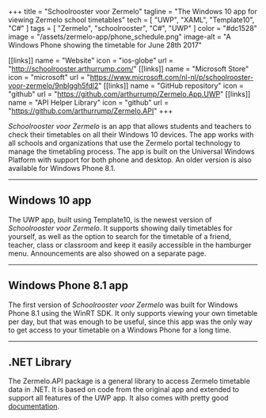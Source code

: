 +++
title = "Schoolrooster voor Zermelo"
tagline = "The Windows 10 app for viewing Zermelo school timetables"
tech = [ "UWP", "XAML", "Template10", "C#" ]
tags = [ "Zermelo", "schoolrooster", "C#", "UWP" ]
color = "#dc1528"
image = "/assets/zermelo-app/phone_schedule.png"
image-alt = "A Windows Phone showing the timetable for June 28th 2017"

[[links]]
name = "Website"
icon = "ios-globe"
url = "http://schoolrooster.arthurrump.com/"
[[links]]
name = "Microsoft Store"
icon = "microsoft"
url = "https://www.microsoft.com/nl-nl/p/schoolrooster-voor-zermelo/9nblggh5fdl2"
[[links]]
name = "GitHub repository"
icon = "github"
url = "https://github.com/arthurrump/Zermelo.App.UWP"
[[links]]
name = "API Helper Library"
icon = "github"
url = "https://github.com/arthurrump/Zermelo.API"
+++

*Schoolrooster voor Zermelo* is an app that allows students and teachers to check their timetables on all their Windows 10 devices. The app works with all schools and organizations that use the Zermelo portal technology to manage the timetabling process. The app is built on the Universal Windows Platform with support for both phone and desktop. An older version is also available for Windows Phone 8.1.

---

## Windows 10 app
The UWP app, built using Template10, is the newest version of *Schoolrooster voor Zermelo*. It supports showing daily timetables for yourself, as well as the option to search for the timetable of a friend, teacher, class or classroom and keep it easily accessible in the hamburger menu. Announcements are also showed on a separate page.

---

## Windows Phone 8.1 app
The first version of *Schoolrooster voor Zermelo* was built for Windows Phone 8.1 using the WinRT SDK. It only supports viewing your own timetable per day, but that was enough to be useful, since this app was the only way to get access to your timetable on a Windows Phone for a long time.

---

## .NET Library
The Zermelo.API package is a general library to access Zermelo timetable data in .NET. It is based on code from the original app and extended to support all features of the UWP app. It also comes with pretty good [documentation](http://zermelo.api.arthurrump.com/).